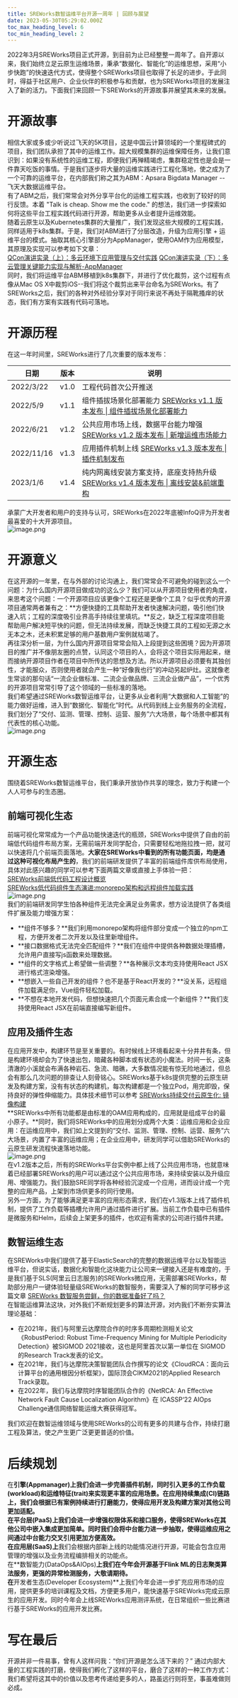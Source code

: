 ```yaml
---
title: SREWorks数智运维平台开源一周年 | 回顾与展望
date: 2023-05-30T05:29:02.000Z
toc_max_heading_level: 6
toc_min_heading_level: 2
---
```


2022年3月SREWorks项目正式开源，到目前为止已经整整一周年了。自开源以来，我们始终立足云原生运维场景，秉承“数据化、智能化”的运维思想，采用“小步快跑”的快速迭代方式，使得整个SREWorks项目也取得了长足的进步。于此同时，得益于社区用户、企业伙伴的积极参与和贡献，也为SREWorks项目的发展注入了新的活力。下面我们来回顾一下SREWorks的开源故事并展望其未来的发展。
<a name="uu8yR"></a>

# 开源故事
相信大家或多或少听说过飞天的5K项目，这是中国云计算领域的一个里程碑式的项目，我们团队承担了其中的运维工作。超大规模集群的运维保障任务，让我们意识到：如果没有系统性的运维工程，即便我们再殚精竭虑，集群稳定性也是会是一件靠天吃饭的事情。于是我们逐步将大量的运维实践进行工程化落地，使之成为了一个可靠的运维平台，在内部我们称之其为ABM：Apsara Bigdata Manager -- 飞天大数据运维平台。<br />有了ABM之后，我们常常会对外分享平台化的运维工程实践，也收到了较好的同行反馈。本着 "Talk is cheap. Show me the code." 的想法，我们进一步探索如何将这些平台工程实践代码进行开源，帮助更多从业者提升运维效能。<br />随着云原生以及Kubernetes集群的大量推广，我们发现这些大规模的工程实践，同样适用于k8s集群。于是，我们对ABM进行了分层改造，升级为应用引擎 + 运维平台的模式。抽取其核心引擎部分为AppManager，使用OAM作为应用模型，其原理及实现可以参考如下文章：<br />[QCon演讲实录（上）：多云环境下应用管理与交付实践](https://mp.weixin.qq.com/s/zCKS-Lkv-EVTCFPfhmGqDg) [QCon演讲实录（下）：多云管理关键能力实现与解析-AppManager](https://mp.weixin.qq.com/s/VA6n3EbRMyL199Qj6cQE5g)<br />同时，我们将运维平台ABM移植到k8s集群下，并进行了优化裁剪，这个过程有点像从Mac OS X中裁剪iOS--我们将这个裁剪出来平台命名为SREWorks。有了SREWorks之后，我们的各种对外经验分享对于同行来说不再处于隔靴搔痒的状态，我们有方案有实践有代码可落地。
<a name="rhz7J"></a>

# 开源历程
在这一年时间里，SREWorks进行了几次重要的版本发布：

| 日期 | 版本 | 说明 |
| --- | --- | --- |
| 2022/3/22 | v1.0 | 工程代码首次公开推送 |
| 2022/5/9 | v1.1 | 组件插拔场景化部署能力 [SREWorks v1.1 版本发布 &#124; 组件插拔场景化部署能力](https://mp.weixin.qq.com/s/_kqItPbivVmIrOVXvEaVlg) |
| 2022/6/21 | v1.2 | 公共应用市场上线，数据平台能力增强 [SREWorks v1.2 版本发布 &#124; 新增运维市场能力](https://mp.weixin.qq.com/s/9zEzKs-NpRciPA2cZzduyA) |
| 2022/11/16 | v1.3 | 应用插件机制上线 [SREWorks v1.3 版本发布 &#124; 插件机制发布](https://mp.weixin.qq.com/s/9Em8xMxuuPHcC7mBtvTEhQ) |
| 2023/1/6 | v1.4 | 纯内网离线安装方案支持，底座支持热升级 [SREWorks v1.4 版本发布 &#124; 离线安装&前端重构](https://mp.weixin.qq.com/s/dd75QNDspOIyx9wOSNoK_A) |

承蒙广大开发者和用户的支持与认可，SREWorks在2022年底被InfoQ评为开发者最喜爱的十大开源项目。<br />![image.png](./pictures/1685424555596-a124ddd3-e6b6-4489-abaa-249587252283.png)


<a name="ZxaeH"></a>

# 开源意义
在这开源的一年里，在与外部的讨论沟通上，我们常常会不可避免的碰到这么一个问题：为什么国内开源项目做成功的这么少？我们可以从开源项目使用者的角度，来思考这个问题：一个开源项目应该更像个工程还是更像个工具？似乎优秀的开源项目通常两者兼有之：**方便快捷的工具帮助开发者快速解决问题，吸引他们快速入坑；工程的深度吸引业界高手持续往里填坑。**反之，缺乏工程深度项目能帮助用户解决短平快的问题，但无法持续发展，而缺乏快捷工具的工程如无源之水无本之木，还未积累足够的用户基数用户案例就枯竭了。<br />再往深分析一层，为什么国内开源项目常常会陷入上段提到这些困境？因为开源项目的推广并不像朋友圈的点赞，认同这个项目的人，会将这个项目实际用起来，继而接纳开源项目作者在项目中所传达的思想及方法。所以开源项目必须要有其独创性，才能服众，否则使用者就会产生一种“好像我也行”的冲动另起炉灶。这就像老生常谈的那句话“一流企业做标准、二流企业做品牌、三流企业做产品”，一个优秀的开源项目常常引导了这个领域的一些标准的落地。<br />我们希望通过SREWorks数智运维平台，让更多从业者利用“大数据和人工智能”的能力做好运维，进入到“数据化、智能化”时代。从代码到线上业务服务的全流程，我们划分了“交付、监测、管理、控制、运营、服务”六大场景，每个场景中都其有代表性的核心功能。<br />![image.png](./pictures/1685424555141-02829229-516e-49e2-b10a-1c7c457486d9.png)
<a name="uiZyU"></a>

# 开源生态
围绕着SREWorks数智运维平台，我们秉承开放协作共享的理念，致力于构建一个人人可参与的生态圈。
<a name="JbziO"></a>

## 前端可视化生态
前端可视化常常成为一个产品功能快速迭代的瓶颈，SREWorks中提供了自由的前端低代码组件布局方案，无需前端开发同学配合，只需要轻松地拖拉拽一把，就可以快速将几个前端页面落地。**大家在SREWorks中看到的所有功能页面，均是通过这种可视化布局产生的**，我们的前端研发提供了丰富的前端组件库供布局使用，具体对此感兴趣的同学可以参考下面两篇文章或直接上手体验一把：<br />[SREWorks前端低代码工程设计概览](https://mp.weixin.qq.com/s/0PMoNr1wtCpEpF3aJoexOA)<br />[SREWorks低代码组件生态演进:monorepo架构和远程组件加载实践](https://mp.weixin.qq.com/s/dj7S2HIq_orVSAwyFXrOgw)<br />![image.png](./pictures/1685424556789-cce325ca-7984-4b0b-8679-db749ba02157.png)<br />我们的前端研发同学生怕各种组件无法完全满足业务需求，想方设法提供了各类组件扩展及能力增强方案：

- **组件不够多？**我们利用monorepo架构将组件部分变成一个独立的npm工程，方便开发者二次开发以及往里新增组件。
- **接口数据格式无法完全匹配组件？**我们在组件中提供各种数据处理插槽，允许用户直接写js函数来处理数据。
- **组件的文字格式上希望做一些调整？**各种展示文本均支持使用React JSX进行格式渲染增强。
- **想嵌入一些自己开发的组件？也不是基于React开发的？**没关系，远程组件加载满足你，Vue组件轻松加载。
- **不想在本地开发代码，但想快速把几个页面元素合成一个新组件？**我们支持使用React JSX在前端直接编写新组件。
<a name="mcr59"></a>

## 应用及插件生态
在应用开发中，构建环节是至关重要的。有时候线上环境看起来十分井井有条，但是构建环境却会为了快速出包，暗藏各种脚本或有状态的小魔法。时间一长，这条清澈的小溪就会布满各种岩石、急流、暗礁，大多数情况能有惊无险地通过，但总会有那么几次问题的排查让人刻骨铭心。SREWorks基于k8s提供完整的云原生研发及构建方案，没有有状态的构建机，每次构建都是一个独立Pod，用完即毁，保持良好的弹性伸缩能力。具体技术细节可以参考 [SREWorks持续交付云原生化: 镜像构建](https://mp.weixin.qq.com/s/24v8J1JYgYMl4Eoakrb5dA)<br />**SREWorks中所有功能都是由标准的OAM应用构成的，应用就是组成平台的最小原子。**同时，我们将SREWorks中的应用划分成两个大类：运维应用和企业应用：在运维应用中，我们如上文提到的“交付、监测、管理、控制、运营、服务”六大场景，内置了丰富的运维应用；在企业应用中，研发同学可以借助SREWorks的云原生研发流程快速落地功能。<br />![image.png](./pictures/1685424558347-11b95edf-019c-41b4-a319-e466c3c0c7e8.png)<br />在v1.2版本之后，所有的SREWorks平台实例中都上线了公共应用市场，也就意味着已经部署SREWorks的用户可以通过这个公共应用市场，来持续安装以及升级应用、增强能力。我们鼓励SRE同学将各种经验沉淀成一个应用，进而设计成一个完整的应用产品，上架到市场供更多的同行使用。<br />另外一方面，为了能够满足更丰富的应用形态需求，我们在v1.3版本上线了插件机制，提供了工作负载等插槽允许用户通过插件进行扩展。当前工作负载中已有插件是微服务和Helm，后续会上架更多的插件，也欢迎有需求的公司进行插件共建。
<a name="X0nYR"></a>

## 数智运维生态
在SREWorks中我们提供了基于ElasticSearch的完整的数据运维平台以及智能运维平台，但说实话，数据化和智能化这块能力让公司来一键接入还是有难度的，于是我们基于SLS(阿里云日志服务)的SREWorks微应用，无需部署SREWorks，帮助部分用户一键体验轻量级SREWorks的数智服务，需要深入了解的同学可移步这篇文章 [SREWorks 数智服务尝鲜，你的数据准备好了吗？](https://mp.weixin.qq.com/s/XAb6u5U1fU38-tkYr92VdQ)<br />在智能运维算法这块，对外我们不断规划更多的算法开源，对内我们不断夯实算法理论基础：

- 在2021年，我们与阿里云达摩院合作的时序多周期检测相关论文《RobustPeriod: Robust Time-Frequency Mining for Multiple Periodicity Detection》被SIGMOD 2021接收，这也是阿里首次以第一单位在 SIGMOD 的Research Track发表的论文。
- 在2021年，我们与达摩院决策智能团队合作撰写的论文《CloudRCA：面向云计算平台的通用根因分析框架》，国际顶会CIKM2021的Applied Research Track录取。
- 在2022年，我们与达摩院时序智能团队合作的《NetRCA: An Effective Network Fault Cause Localization Algorithm》在 ICASSP‘22 AIOps Challenge通信网络智能运维大赛获得冠军。

我们欢迎在数智运维领域与使用SREWorks的公司有更多的共建与合作，持续打磨工程及算法，使之产生更广泛更更普适的价值。
<a name="RpsWh"></a>

# 后续规划
在**引擎(Appmanager)**上我们会进一步完善插件机制，同时引入更多的工作负载(workload)和运维特征(trait)来实现更丰富的应用场景。在应用持续集成(CI)链路上，我们会根据已有案例持续进行打磨能力，使得应用开发及构建方案对其他公司更加适配。<br />在**平台层(PaaS)**上我们会进一步增强权限体系和接口服务，使得SREWorks在其他公司中嵌入集成更加简单。同时我们会将中台能力进一步抽取，使得运维应用之间通过中台能力交叉引用更加方便高效。<br />在**应用层(SaaS)上**我们会根据内部新上线的功能情况进行开源，可能会包含应用管理的增强以及业务流程编排相关的功能点。<br />在**数智能力(DataOps&AIOps)**上我们在今年会开源基于Flink ML的日志聚类算法服务，更强的异常检测服务，大敬请期待。<br />在**开发者生态(Developer Ecosystem)**上我们今年会进一步扩充应用市场的应用，提供更多的培训课程及文档，方便更多用户，能快速基于SREWorks完成云原生的应用开发。同时今年会上线SREWorks应用测评系统，在日常组织一些比赛进行基于SREWorks的应用开发比赛。
<a name="eejPg"></a>

# 写在最后
开源并非一件易事，曾有人这样问我：“你们开源是怎么活下来的？” 通过内部大量的工程实践的打磨，使得我们孵化了这样的平台，磨合了这样的一种工作方式：我们希望将这其中的价值以及思考传递给更多的人，路虽远行则将至，事虽难做则必成。


